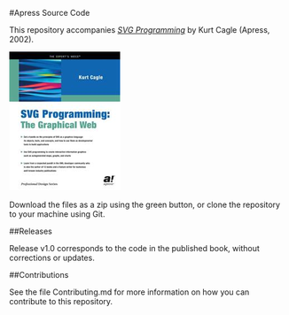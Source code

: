 #Apress Source Code

This repository accompanies [*SVG Programming*](http://www.apress.com/9781590590195) by Kurt Cagle (Apress, 2002).

![Cover image](9781590590195.jpg)

Download the files as a zip using the green button, or clone the repository to your machine using Git.

##Releases

Release v1.0 corresponds to the code in the published book, without corrections or updates.

##Contributions

See the file Contributing.md for more information on how you can contribute to this repository.
